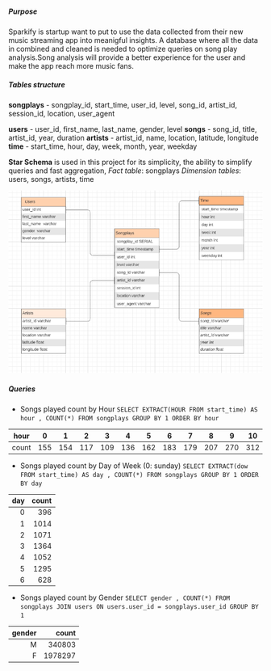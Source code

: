 ##### Purpose 

Sparkify is startup want to put to use the data collected from their new music streaming app into meanigful insights. A database where all the data in combined and cleaned is needed to optimize queries on song play analysis.Song analysis will provide a better experience for the user and make the app reach more music fans.


##### Tables structure

**songplays** - songplay_id, start_time, user_id, level, song_id, artist_id, session_id, location, user_agent

**users** - user_id, first_name, last_name, gender, level
**songs** - song_id, title, artist_id, year, duration
**artists** - artist_id, name, location, latitude, longitude
**time** - start_time, hour, day, week, month, year, weekday


**Star Schema** is used in this project for its simplicity, the ability to simplify queries and fast aggregation, 
*Fact table*: songplays
*Dimension tables*: users, songs, artists, time

![erd](sparkifyERD.PNG)

##### Queries
- Songs played count by Hour 
    `SELECT EXTRACT(HOUR FROM start_time) AS hour , COUNT(*) FROM songplays GROUP BY 1 ORDER BY hour`
    
| hour  | 0   | 1   | 2   | 3   | 4   | 5   | 6   | 7   | 8   | 9   | 10  | 11  | 12  | 13  | 14  | 15  | 16  | 17  | 18  | 19  | 20  | 21  | 22  | 23  |
|-------|-----|-----|-----|-----|-----|-----|-----|-----|-----|-----|-----|-----|-----|-----|-----|-----|-----|-----|-----|-----|-----|-----|-----|-----|
| count | 155 | 154 | 117 | 109 | 136 | 162 | 183 | 179 | 207 | 270 | 312 | 336 | 308 | 324 | 432 | 477 | 542 | 494 | 498 | 367 | 360 | 280 | 217 | 201 |

- Songs played count by Day of Week (0: sunday)
    `SELECT EXTRACT(dow FROM start_time) AS day , COUNT(*) FROM songplays GROUP BY 1 ORDER BY day`
    
| day | count |
|----:|------:|
|   0 |   396 |
|   1 |  1014 |
|   2 |  1071 |
|   3 |  1364 |
|   4 |  1052 |
|   5 |  1295 |
|   6 |   628 |

- Songs played count by Gender
    `SELECT gender , COUNT(*) FROM songplays JOIN users ON users.user_id = songplays.user_id GROUP BY 1`

| gender |   count |
|-------:|--------:|
|      M |  340803 |
|      F | 1978297 |